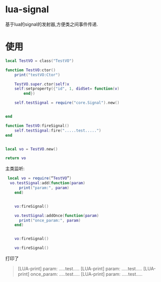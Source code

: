 # lua-signal
基于lua的signal的发射器,方便类之间事件传递.

# 使用

```lua
local TestVO = class("TestVO")

function TestVO:ctor()
    print("testVO:Ctor")

    TestVO.super.ctor(self)x
    self:setproperty({"id", 1, didSet= function(v)
        end})

    self.testSignal = require("core.Signal").new()


end

function TestVO:fireSignal()
    self.testSignal:fire(".....test.....")
end


local vo = TestVO.new()

return vo
```

主类监听:

```lua
 local vo = require(“TestVO”)
  vo.testSignal:add(function(param)
      print("param:", param)
    end)


    vo:fireSignal()

    vo.testSignal:addOnce(function(param)
      print("once_param:", param)
    end)


    vo:fireSignal()

    vo:fireSignal()
```

打印了

> [LUA-print] param:    .....test..... [LUA-print] param:    .....test..... [LUA-print] once_param:    .....test..... [LUA-print] param:    .....test.....
